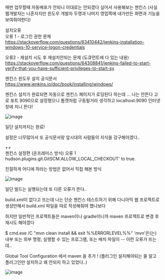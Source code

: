 매번 업무할때 자동배포가 안되니 이대로는 안되겠다 싶어서 사용해보는 젠킨스 (사실 웹개발자는 나혼자지만 윈도우 개발자 두명과 나머지 영업쪽에 내가만든 화면과 기능을 보여줘야한다)

설치오류   
오류 1 - 로그인 권한 문제   
https://stackoverflow.com/questions/63410442/jenkins-installation-windows-10-service-logon-credentials  

오류2 - 재설치 시도 후 재설치안되는 문제   (도큐먼트에 다 있는 내용)
https://stackoverflow.com/questions/64308841/jenkins-failed-to-start-verify-that-you-have-sufficient-privileges-to-start-sy  

 젠킨스 윈도우 설치 공식문서 https://www.jenkins.io/doc/book/installing/windows/  
 
젠킨스 설치가 완료되면 자동으로 젠킨스 페이지가 로딩된다 하는데 ... 나는 안뜬다 고로 포트 9090으로 설정했으니 톰캣처럼 구동될거라 생각하고 localhost:9090 인터넷창에 치니 뜬다!  

![image](https://user-images.githubusercontent.com/97571604/230400865-89786a6e-b41b-4139-ab67-efb19e88dd9e.png)
  
 일단 설치까지는 완료!
 
 설정은 너무많아서 또 공식문서랑 앞시대의 사람들의 지식을 강구해야겠다..

++  
젠킨스 설정편 (온프레미스 방식)
오류 1 hudson.plugins.git.GitSCM.ALLOW_LOCAL_CHECKOUT' to true. 

친절하게 어디에 하라는 방법은 없어서 직접 해본 방식 

![image](https://user-images.githubusercontent.com/97571604/236388828-656afd67-5ef1-4e8c-82c7-ba3c3daa1929.png)

일단 빌드는 실행되는데 또 다른 오류가 뜬다..  

bulid.xml이 없다고 뜨는데 나는 단순 젠킨스 테스트하기 위해 다니아믹 웹 프로젝트로 생성만해서 build.xml 파일을 따로 작성해줘여 했나보다 

하지만 일반적인 프로젝트들은 maven이나 gradle이니까 maven 프로젝트로 변경 후 재시도 해야겠다

$ cmd.exe /C "mvn clean install && exit %%ERRORLEVEL%%" 'mvn'은(는) 내부 또는 외부 명령, 실행할 수 있는 프로그램, 또는 배치 파일이  -- 이런 오류가 뜨는데.. 

Global Tool Configuration 에서 maven 을 추가 ! (플러그인 설치해야되는 줄 알고 플러그인만 설치하고 왜 안되지 하고 있었다..)

![image](https://user-images.githubusercontent.com/97571604/236400494-7ca4aa75-eefb-48ae-acc5-43e8700caa5e.png)

